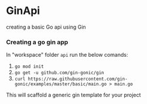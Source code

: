 # GinApi

creating a basic Go api using Gin


### Creating a go gin app 
In "workspace" folder `api` run the below comands:

 1. `go mod init`
 2. `go get -u github.com/gin-gonic/gin`
 3. `curl https://raw.githubusercontent.com/gin-gonic/examples/master/basic/main.go > main.go`

This will scaffold a generic gin template for your project
